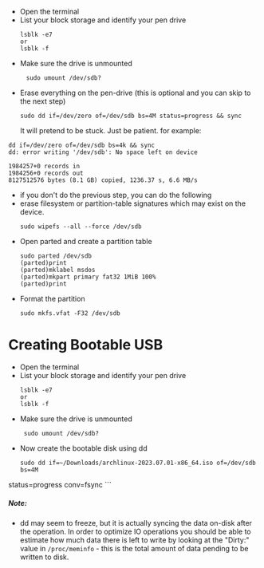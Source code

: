 - Open the terminal
- List your block storage and identify your pen drive
	```
	lsblk -e7
	or 
	lsblk -f 
	```
- Make sure the drive is unmounted
```
	 sudo umount /dev/sdb?
```
- Erase everything on the pen-drive (this is optional and you can skip to the next step)
	```
	sudo dd if=/dev/zero of=/dev/sdb bs=4M status=progress && sync
	```
	It will pretend to be stuck. Just be patient. for example:
```
dd if=/dev/zero of=/dev/sdb bs=4k && sync
dd: error writing '/dev/sdb': No space left on device

1984257+0 records in
1984256+0 records out
8127512576 bytes (8.1 GB) copied, 1236.37 s, 6.6 MB/s
```
- if you don't do the previous step, you can do the following
- erase filesystem or partition-table signatures which may exist on the device.
	```
	sudo wipefs --all --force /dev/sdb
	```
- Open parted and create a partition table
	```
	sudo parted /dev/sdb
	(parted)print
	(parted)mklabel msdos
	(parted)mkpart primary fat32 1MiB 100% 
	(parted)print	
	```
- Format the partition
	```
	sudo mkfs.vfat -F32 /dev/sdb
	```

# Creating Bootable USB
- Open the terminal
- List your block storage and identify your pen drive
	```
	lsblk -e7
	or 
	lsblk -f 
	```
- Make sure the drive is unmounted
	```
	 sudo umount /dev/sdb?
	```
- Now create the bootable disk using dd
	```
	sudo dd if=~/Downloads/archlinux-2023.07.01-x86_64.iso of=/dev/sdb bs=4M 
status=progress conv=fsync
	```

##### Note:
- dd may seem to freeze, but it is actually syncing the data on-disk after the operation. 
In order to optimize IO operations
you should be able to estimate how much data there is left to write by looking at the 
"Dirty:" value in `/proc/meminfo` - this is the total amount of data pending to be 
written to disk.

